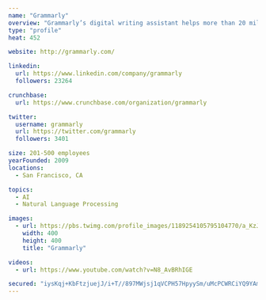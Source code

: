 ```yaml
---
name: "Grammarly"
overview: "Grammarly’s digital writing assistant helps more than 20 million people write more clearly and effectively every day. In building a product that scales across multiple platforms and devices, Grammarly works to empower users whenever and wherever they communicate."
type: "profile"
heat: 452

website: http://grammarly.com/

linkedin:
  url: https://www.linkedin.com/company/grammarly
  followers: 23264

crunchbase:
  url: https://www.crunchbase.com/organization/grammarly

twitter:
  username: grammarly
  url: https://twitter.com/grammarly
  followers: 3401

size: 201-500 employees
yearFounded: 2009
locations:
  - San Francisco, CA

topics:
  - AI
  - Natural Language Processing

images:
  - url: https://pbs.twimg.com/profile_images/1189254105795104770/a_KzJFXO_400x400.jpg
    width: 400
    height: 400
    title: "Grammarly"

videos:
  - url: https://www.youtube.com/watch?v=N8_AvBRhIGE

secured: "iysKqj+KbFtzjuejJ/i+T//897MWjsj1qVCPH57HpyySm/uMcPCWRCiYQ9YAmNCMefNTj3NY508QTt9tWA+FYcGUAV343m/+NeEQtxwrOy3IbojwUPTjyEmGzIz36mUXePLT67+ZrEvx7VECvMU+R4jXZvWlAJjOJtWMrhcJBof6m93tKDADhZJ6WmIM9taGjANjm+5zV+j2WAEqK4zHvjvKVx8YmDQrzxBx2ZkGw9MXfpqZt+CQ6AXruS05Wfts5H26S/CyWsnYcLqx0qm2giIF0HsaYDTDFS1hFfMORhlJe9jE8H5Xk9V3lGHNfMx2;pcLCCE8Ck+88YRTkhxkJFA=="
---
```


